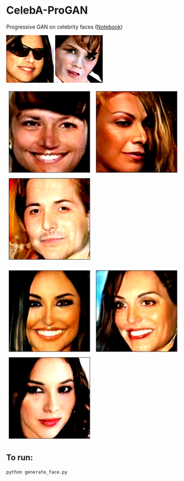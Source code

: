 # CelebA-ProGAN
Progressive GAN on celebrity faces (<a href="https://colab.research.google.com/drive/1jJSvIb0ShUrpKcis66MurtWwKEDUd8Xs" target="_blank">Notebook</a>)

<img src="media/anim1.gif"> <img src="media/anim2.gif">

<img src="media/img1.png"> <img src="media/img2.png"> <img src="media/img3.png">

<img src="media/img4.png"> <img src="media/img5.png"> <img src="media/img6.png">


## To run:
```python
python generate_face.py
```
